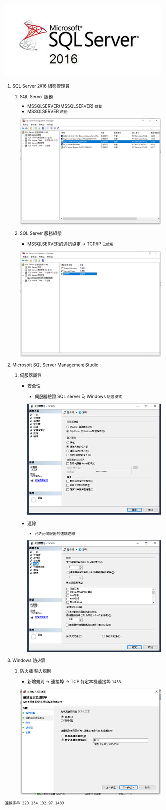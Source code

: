 
![SQL server](https://github.com/wdwd2233/Notes/blob/master/Windows/img/MicrosoftSQLServer2016.jpg?raw=true)

1. SQL Server 2016 組態管理員

	1. SQL Server 服務
		* MSSQLSERVER(MSSQLSERVER) `啟動`
		* MSSQLSERVER `啟動`
		
		![Setting](https://github.com/wdwd2233/Notes/blob/master/Windows/img/SQLConnection.png?raw=true)
		
	2. SQL Server 服務組態
		* MSSQLSERVER的通訊協定 → TCP/IP `已啟用`
		
		![Setting](https://github.com/wdwd2233/Notes/blob/master/Windows/img/SQLConnection%20(2).png?raw=true)
		
2. Microsoft SQL Server Management Studio 

	1. 伺服器屬性
		* 安全性 
			* 伺服器驗證 SQL server 及 Windows `驗證模式`
			
			![Setting](https://github.com/wdwd2233/Notes/blob/master/Windows/img/SQLConnection%20(3).png?raw=true)
		
		* 連線
			* `允許此伺服器的遠端連線`
			
			![Setting](https://github.com/wdwd2233/Notes/blob/master/Windows/img/SQLConnection%20(4).png?raw=true)

3. Windows 防火牆 

	1. 防火牆 輸入規則
		* 新增規則 → 連接埠 → TCP 特定本機連接埠 `1433`
		
		![Setting](https://github.com/wdwd2233/Notes/blob/master/Windows/img/SQLConnection%20(5).png?raw=true)
		

`連線字串 220.134.132.97,1433` 